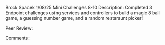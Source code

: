 Brock Spacek
1/08/25
Mini Challenges 8-10
Description: Completed 3 Endpoint challenges using services and controllers to build a magic 8 ball game, a guessing number game, and a random restaraunt picker!

Peer Review: 

Comments: 